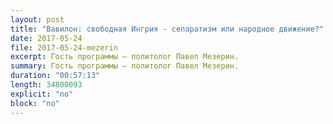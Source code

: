```yaml
---
layout: post
title: "Вавилон: свободная Ингрия - сепаратизм или народное движение?" 
date: 2017-05-24
file: 2017-05-24-mezerin
excerpt: Гость программы — политолог Павел Мезерин.
summary: Гость программы — политолог Павел Мезерин.
duration: "00:57:13"
length: 34800093
explicit: "no"
block: "no"
---
```

